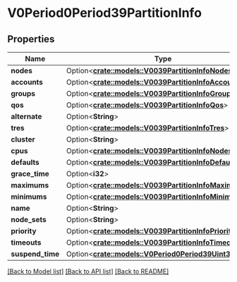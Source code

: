 # V0Period0Period39PartitionInfo

## Properties

Name | Type | Description | Notes
------------ | ------------- | ------------- | -------------
**nodes** | Option<[**crate::models::V0039PartitionInfoNodes**](v0_0_39_partition_info_nodes.md)> |  | [optional]
**accounts** | Option<[**crate::models::V0039PartitionInfoAccounts**](v0_0_39_partition_info_accounts.md)> |  | [optional]
**groups** | Option<[**crate::models::V0039PartitionInfoGroups**](v0_0_39_partition_info_groups.md)> |  | [optional]
**qos** | Option<[**crate::models::V0039PartitionInfoQos**](v0_0_39_partition_info_qos.md)> |  | [optional]
**alternate** | Option<**String**> |  | [optional]
**tres** | Option<[**crate::models::V0039PartitionInfoTres**](v0_0_39_partition_info_tres.md)> |  | [optional]
**cluster** | Option<**String**> |  | [optional]
**cpus** | Option<[**crate::models::V0039PartitionInfoNodes**](v0_0_39_partition_info_nodes.md)> |  | [optional]
**defaults** | Option<[**crate::models::V0039PartitionInfoDefaults**](v0_0_39_partition_info_defaults.md)> |  | [optional]
**grace_time** | Option<**i32**> |  | [optional]
**maximums** | Option<[**crate::models::V0039PartitionInfoMaximums**](v0_0_39_partition_info_maximums.md)> |  | [optional]
**minimums** | Option<[**crate::models::V0039PartitionInfoMinimums**](v0_0_39_partition_info_minimums.md)> |  | [optional]
**name** | Option<**String**> |  | [optional]
**node_sets** | Option<**String**> |  | [optional]
**priority** | Option<[**crate::models::V0039PartitionInfoPriority**](v0_0_39_partition_info_priority.md)> |  | [optional]
**timeouts** | Option<[**crate::models::V0039PartitionInfoTimeouts**](v0_0_39_partition_info_timeouts.md)> |  | [optional]
**suspend_time** | Option<[**crate::models::V0Period0Period39Uint32NoVal**](v0.0.39_uint32_no_val.md)> |  | [optional]

[[Back to Model list]](../README.md#documentation-for-models) [[Back to API list]](../README.md#documentation-for-api-endpoints) [[Back to README]](../README.md)


